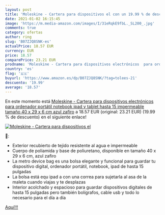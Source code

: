 ```yaml
---
layout: post
title: 'Moleskine - Cartera para dispositivos el con un 19.99 % de descuento'
date: 2021-01-02 16:15:45
image: 'https://m.media-amazon.com/images/I/31eRqkE9fbL._SL200_.jpg'
comments: true
category: ofertas
author: ring
slug: 'B07ZJQ8SNK-es'
actualPrice: 18.57 EUR
currency: EUR
price: 18.57
comparePrice: 23.21 EUR
prodname: 'Moleskine - Cartera para dispositivos electrónicos  para ordenador portátil  notebook  ipad y tablet hasta 15    impermeable  tamaño 40 x 29 x 6 cm  azul zafiro'
country: 'es'
flag: '🇪🇸'
buyurl: 'https://www.amazon.es/dp/B07ZJQ8SNK/?tag=tolees-21'
descuento: '19.99'
average: '18.57'
---
```


En este momento está [Moleskine - Cartera para dispositivos electrónicos  para ordenador portátil  notebook  ipad y tablet hasta 15    impermeable  tamaño 40 x 29 x 6 cm  azul zafiro](https://www.amazon.es/dp/B07ZJQ8SNK/?tag=tolees-21) a 18.57 EUR (original: 23.21 EUR) (19.99 %  de descuento) en el siguiente enlace!

[![Moleskine - Cartera para dispositivos el](https://m.media-amazon.com/images/I/31eRqkE9fbL._SL200_.jpg)](https://www.amazon.es/dp/B07ZJQ8SNK/?tag=tolees-21)

🔎:

- Exterior recubierto de tejido resistente al agua e impermeable
- Cuerpo de poliamida y base de poliuretano, disponible en tamaño 40 x 29 x 6 cm, azul zafiro
- La metro device bag es una bolsa elegante y funcional para guardar tu dispositivo digital, ordenador portátil, notebook, ipad de hasta 15 pulgadas
- La bolsa está equ ipad a con una correa para sujetarla al asa de la maleta cuando viajas y te desplazas
- Interior acolchado y espacioso para guardar dispositivos digitales de hasta 15 pulgadas pero también bolígrafos, cable usb y todo lo necesario para el día a día

[Aquí!!!](https://www.amazon.es/dp/B07ZJQ8SNK/?tag=tolees-21)
